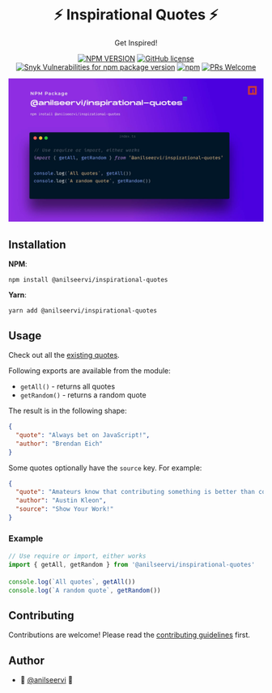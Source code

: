 <div align="center">

# :zap: Inspirational Quotes :zap:

Get Inspired!

[![NPM VERSION](https://img.shields.io/npm/v/@anilseervi/inspirational-quotes.svg?style=flat&logo=npm)](https://www.npmjs.org/package/@anilseervi/inspirational-quotes) [![GitHub license](https://img.shields.io/github/license/anilseervi/inspirational-quotes.svg?style=flat&logo=github)](https://github.com/anilseervi/inspirational-quotes/blob/master/LICENSE) [![Snyk Vulnerabilities for npm package version](https://img.shields.io/snyk/vulnerabilities/npm/@anilseervi/inspirational-quotes.svg?color=9cf&logo=snyk)](https://www.npmjs.com/package/@anilseervi/inspirational-quotes) [![npm](https://img.shields.io/npm/dy/@anilseervi/inspirational-quotes.svg?logo=npm&color=yellow)](https://www.npmjs.com/package/@anilseervi/inspirational-quotes) [![PRs Welcome](https://img.shields.io/badge/PRs-welcome-brightgreen.svg?style=flat&logo=github)](https://github.com/anilseervi/inspirational-quotes/pulls)

![Inspirational-Quotes NPM package example](./assets/inspirational-quotes.jpg)

</div>

## Installation

**NPM**:

```shell
npm install @anilseervi/inspirational-quotes
```

**Yarn**:

```shell
yarn add @anilseervi/inspirational-quotes
```

## Usage

Check out all the [existing quotes](./src/quotes.ts).

Following exports are available from the module:

- `getAll()` - returns all quotes
- `getRandom()` - returns a random quote

The result is in the following shape:

```json
{
  "quote": "Always bet on JavaScript!",
  "author": "Brendan Eich"
}
```

Some quotes optionally have the `source` key. For example:

```json
{
  "quote": "Amateurs know that contributing something is better than contributing nothing.",
  "author": "Austin Kleon",
  "source": "Show Your Work!"
}
```

### Example

```js
// Use require or import, either works
import { getAll, getRandom } from '@anilseervi/inspirational-quotes'

console.log(`All quotes`, getAll())
console.log(`A random quote`, getRandom())
```

## Contributing

Contributions are welcome! Please read the [contributing guidelines](./CONTRIBUTING.md) first.

## Author

- :raised_hands: [@anilseervi](https://twitter.com/linaseervi) :large_blue_circle:
